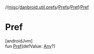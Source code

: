 //[misc](../../../../index.md)/[danbroid.util.prefs](../../index.md)/[Prefs](../index.md)/[Pref](index.md)/[Pref](-pref.md)

# Pref

[androidJvm]\
fun [Pref](-pref.md)(defValue: [Any](https://kotlinlang.org/api/latest/jvm/stdlib/kotlin/-any/index.html)?)
